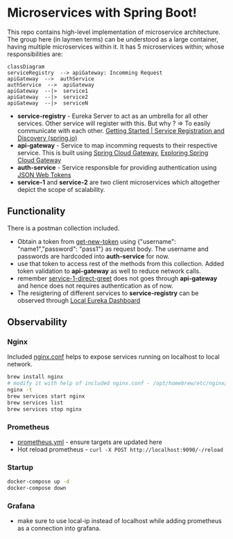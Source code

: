 # Microservices with Spring Boot!

This repo contains high-level implementation of microservice architecture.
The group here (in laymen terms) can be understood as a large container, having multiple microservices within it. It has 5 microservices within; whose responsibilities are:

```mermaid
classDiagram
serviceRegistry  --> apiGateway: Incomming Request
apiGateway  -->  authService
authService  -->  apiGateway
apiGateway  --|>  service1
apiGateway  --|>  service2
apiGateway  --|>  serviceN
```

- **service-registry** - Eureka Server to act as an umbrella for all other services. Other service will register with this. But why ? => To easily communicate with each other. [Getting Started | Service Registration and Discovery (spring.io)](https://spring.io/guides/gs/service-registration-and-discovery/)
- **api-gateway** - Service to map incomming requests to their respective service. This is built using [Spring Cloud Gateway](https://docs.spring.io/spring-cloud-gateway/docs/current/reference/html/), [Exploring Spring Cloud Gateway](https://www.baeldung.com/spring-cloud-gateway)
- **auth-service** - Service responsible for providing authentication using [JSON Web Tokens](https://jwt.io/)
- **service-1** and **service-2** are two client microservices which altogether depict the scope of scalability.

## Functionality

There is a postman collection included.

- Obtain a token from [get-new-token](http://localhost:3000/service/auth/token) using {"username": "name1","password": "pass1"} as request body. The username and passwords are hardcoded into **auth-service** for now.
- use that token to access rest of the methods from this collection. Added token validation to **api-gateway** as well to reduce network calls.
- remember [service-1-direct-greet](http://localhost:4001/greet) does not goes through **api-gateway** and hence does not requires authentication as of now.
- The resigtering of different services to **service-registry** can be observed through [Local Eureka Dashboard](http://localhost:8761/)

## Observability

### Nginx
Included [nginx.conf](./nginx.conf) helps to expose services running on localhost to local network.
```sh
brew install nginx
# modify it with help of included nginx.conf - /opt/homebrew/etc/nginx/nginx.conf
nginx -t
brew services start nginx
brew services list
brew services stop nginx
```

### Prometheus
- [prometheus.yml](./prometheus/prometheus.yml) - ensure targets are updated here
- Hot reload prometheus - `curl -X POST http://localhost:9090/-/reload`

### Startup
```sh
docker-compose up -d
docker-compose down
```

### Grafana
- make sure to use local-ip instead of localhost while adding prometheus as a connection into grafana.